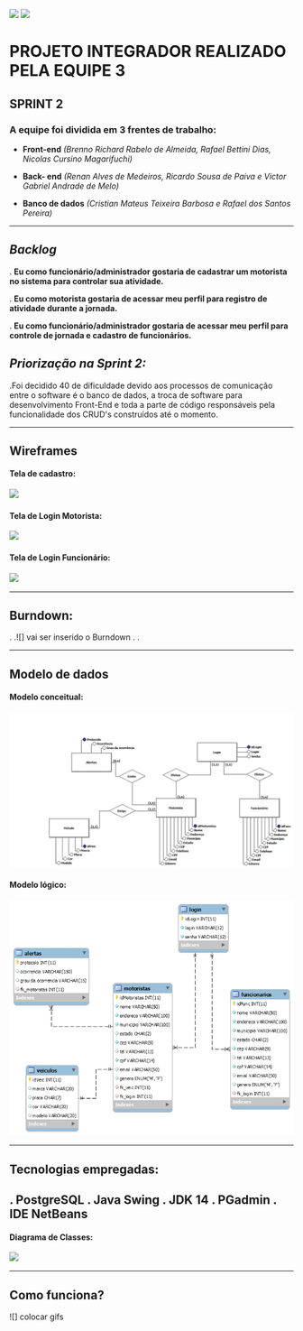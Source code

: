 ![](https://github.com/DevSlim001/PI_2020.2/blob/master/iconeFATEC.png)  ![](https://github.com/DevSlim001/PI_2020.2/blob/master/iacit_logomarca.jpg)


# PROJETO INTEGRADOR REALIZADO PELA EQUIPE 3
## SPRINT 2

### A equipe foi dividida em 3 frentes de trabalho:

- **Front-end** *(Brenno Richard Rabelo de Almeida, Rafael Bettini Dias, Nicolas Cursino Magarifuchi)*

- **Back- end** *(Renan Alves de Medeiros, Ricardo Sousa de Paiva e Victor Gabriel Andrade de Melo)*

- **Banco de dados** *(Cristian Mateus Teixeira Barbosa e Rafael dos Santos Pereira)*

--------------------------------------------------------------------------------------------------------------------
## **_Backlog_**

. **Eu como funcionário/administrador gostaria de cadastrar um motorista no sistema para controlar sua atividade.**

. **Eu como motorista gostaria de acessar meu perfil para registro de atividade durante a jornada.**

. **Eu como funcionário/administrador gostaria de acessar meu perfil para controle de jornada e cadastro de funcionários.**

## **_Priorização na Sprint 2:_**

.Foi decidido 40 de dificuldade devido aos processos de comunicação entre o software é o banco de dados, a troca de software para desenvolvimento Front-End e toda a parte de código responsáveis pela funcionalidade dos CRUD's construídos até o momento.

--------------------------------------------------------------------------------------------------------------------
## Wireframes 

#### Tela de cadastro:
![](https://github.com/DevSlim001/PI_2020.2/blob/Sprint1/tela%20de%20cadastro.png)


#### Tela de Login Motorista:
![](https://github.com/DevSlim001/PI_2020.2/blob/Sprint1/Tela%20motorista.png)

#### Tela de Login Funcionário:

![](https://github.com/DevSlim001/PI_2020.2/blob/Sprint1/Tela%20administrador.png)


--------------------------------------------------------------------------------------------------------------------

## Burndown:
.
.![] vai ser inserido o Burndown
.
.

--------------------------------------------------------------------------------------------------------------------

## Modelo de dados

#### Modelo conceitual:

![](https://github.com/DevSlim001/PI_2020.2/blob/Sprint0/modeloconceitual.jpg)


#### Modelo lógico:

![](https://github.com/DevSlim001/PI_2020.2/blob/Sprint0/Modelo%20lógico.png)

--------------------------------------------------------------------------------------------------------------------

## Tecnologias empregadas:
 
. **PostgreSQL**
. **Java Swing**
. **JDK 14**
. **PGadmin**
. **IDE NetBeans**
--------------------------------------------------------------------------------------------------------------------

#### Diagrama de Classes:

![](https://github.com/DevSlim001/PI_2020.2/blob/sprint2/diagramaclasses.png)

--------------------------------------------------------------------------------------------------------------------
## Como funciona?


![] colocar gifs

